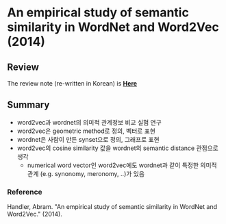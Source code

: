 # An empirical study of semantic similarity in WordNet and Word2Vec (2014)

## Review
The review note (re-written in Korean) is [**Here**](https://1drv.ms/w/s!AllPqyV9kKUrgzRvsc24kS2yNRgH)

## Summary
* word2vec과 wordnet의 의미적 관계정보 비교 실험 연구
* word2vec은 geometric method로 정의, 벡터로 표현
* wordnet은 사람이 만든 synset으로 정의, 그래프로 표현
* word2vec의 cosine similarity 값을 wordnet의 semantic distance 관점으로 생각
   * numerical word vector인 word2vec에도 wordnet과 같이 특정한 의미적 관계 (e.g. synonomy, meronomy, ..)가 있음 


### Reference
Handler, Abram. "An empirical study of semantic similarity in WordNet and Word2Vec." (2014).

